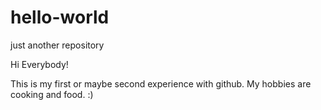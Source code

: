 # hello-world
just another repository 

Hi Everybody!

This is my first or maybe second experience with github. My hobbies are cooking and food. :)

